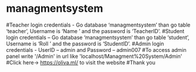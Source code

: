 # managmentsystem

#Teacher login credentials - Go database ‘managmentsystem’ than go table ‘teacher’, Username is ‘Name ’ and the password is ‘TeacherID’.
#Student login credentials – Go database ‘managmentsystem’ than go table ‘student’,  Username is ‘Roll ’ and the password is ‘StudentID’.
#Admin login credentials - UserID – admin and Password – admin007 
#To access admin panel write '/Admin' in url like 'localhost/Managment%20System/Admin' 
#Click here-> https://oliva.ml/ to visit the website
#Thank you
